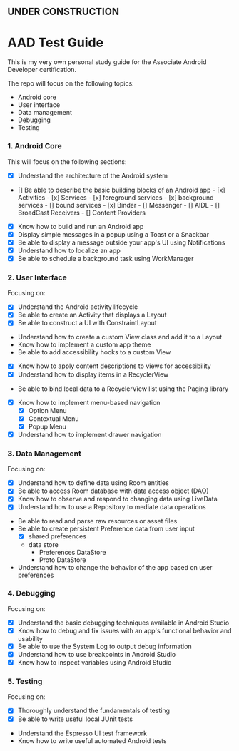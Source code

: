 ## UNDER CONSTRUCTION

# AAD Test Guide
This is my very own personal study guide for the Associate Android Developer certification.

The repo will focus on the following topics:
- Android core
- User interface
- Data management
- Debugging
- Testing

### 1. Android Core
This will focus on the following sections:
- [x] Understand the architecture of the Android system
- [] Be able to describe the basic building blocks of an Android app
        - [x] Activities
        - [x] Services
                    - [x] foreground services
                    - [x] background services
                    - [] bound services
                            - [x] Binder
                            - [] Messenger
                            - [] AIDL
        - [] BroadCast Receivers
        - [] Content Providers
- [x] Know how to build and run an Android app
- [x] Display simple messages in a popup using a Toast or a Snackbar
- [x] Be able to display a message outside your app's UI using Notifications
- [x] Understand how to localize an app
- [x] Be able to schedule a background task using WorkManager

### 2. User Interface
Focusing on:
- [x] Understand the Android activity lifecycle
- [x] Be able to create an Activity that displays a Layout
- [x] Be able to construct a UI with ConstraintLayout
- Understand how to create a custom View class and add it to a Layout
- Know how to implement a custom app theme
- Be able to add accessibility hooks to a custom View
- [x] Know how to apply content descriptions to views for accessibility
- [x] Understand how to display items in a RecyclerView
- Be able to bind local data to a RecyclerView list using the Paging library
- [x] Know how to implement menu-based navigation
    - [x] Option Menu
    - [x] Contextual Menu
    - [x] Popup Menu
- [x] Understand how to implement drawer navigation

### 3. Data Management
Focusing on:
- [x] Understand how to define data using Room entities
- [x] Be able to access Room database with data access object (DAO)
- [x] Know how to observe and respond to changing data using LiveData
- [x] Understand how to use a Repository to mediate data operations
- Be able to read and parse raw resources or asset files
- Be able to create persistent Preference data from user input
    - [x] shared preferences
    - data store
        - Preferences DataStore
        - Proto DataStore
- Understand how to change the behavior of the app based on user preferences

### 4. Debugging
Focusing on:
- [x] Understand the basic debugging techniques available in Android Studio
- [x] Know how to debug and fix issues with an app's functional behavior and usability
- [x] Be able to use the System Log to output debug information
- [x] Understand how to use breakpoints in Android Studio
- [x] Know how to inspect variables using Android Studio

### 5. Testing
Focusing on:
- [x] Thoroughly understand the fundamentals of testing
- [x] Be able to write useful local JUnit tests
- Understand the Espresso UI test framework
- Know how to write useful automated Android tests
